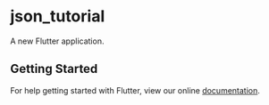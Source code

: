 # json_tutorial

A new Flutter application.

## Getting Started

For help getting started with Flutter, view our online
[documentation](https://flutter.io/).
